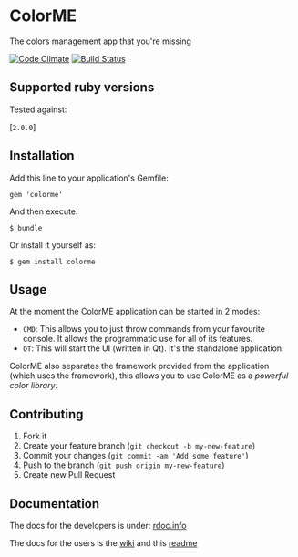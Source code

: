 # ColorME

The colors management app that you're missing

[![Code Climate](https://codeclimate.com/github/alem0lars/colorme.png)](https://codeclimate.com/github/alem0lars/colorme)
[![Build Status](https://travis-ci.org/alem0lars/colorme.png?branch=develop)](https://travis-ci.org/alem0lars/colorme)

## Supported ruby versions

Tested against:

[`2.0.0`]

## Installation

Add this line to your application's Gemfile:

    gem 'colorme'

And then execute:

    $ bundle

Or install it yourself as:

    $ gem install colorme

## Usage

At the moment the ColorME application can be started in 2 modes:
- `CMD`: This allows you to just throw commands from your favourite console.
           It allows the programmatic use for all of its features.
- `QT`: This will start the UI (written in Qt). It's the standalone application.

ColorME also separates the framework provided from the application
(which uses the framework), this allows you to use ColorME as a *powerful
color library*.

## Contributing

1. Fork it
2. Create your feature branch (`git checkout -b my-new-feature`)
3. Commit your changes (`git commit -am 'Add some feature'`)
4. Push to the branch (`git push origin my-new-feature`)
5. Create new Pull Request

## Documentation

The docs for the developers is under: [rdoc.info](http://rdoc.info/github/alem0lars/colorme)

The docs for the users is
the [wiki](https://github.com/alem0lars/colorme/wiki)
and this [readme](https://github.com/alem0lars/colorme/blob/develop/README.md)
